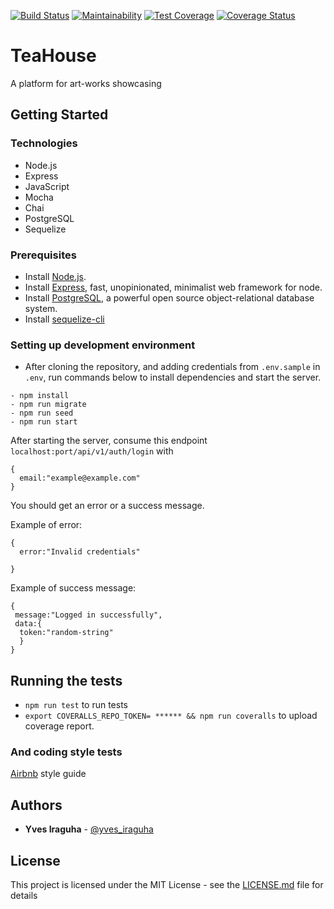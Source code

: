 [![Build Status](https://travis-ci.com/YvesIraguha/TeaHouse.svg?token=Xfh3syWppzv1c1gEMVkP&branch=develop)](https://travis-ci.com/YvesIraguha/TeaHouse) [![Maintainability](https://api.codeclimate.com/v1/badges/fe510100605cd565165f/maintainability)](https://codeclimate.com/github/YvesIraguha/TeaHouse/maintainability) [![Test Coverage](https://api.codeclimate.com/v1/badges/fe510100605cd565165f/test_coverage)](https://codeclimate.com/github/YvesIraguha/TeaHouse/test_coverage) [![Coverage Status](https://coveralls.io/repos/github/YvesIraguha/TeaHouse/badge.svg?branch=add-badges-170046511)](https://coveralls.io/github/YvesIraguha/TeaHouse?branch=add-badges-170046511)

# TeaHouse

A platform for art-works showcasing

## Getting Started

### Technologies

- Node.js
- Express
- JavaScript
- Mocha
- Chai
- PostgreSQL
- Sequelize

### Prerequisites

- Install [Node.js](https://nodejs.org/en/download/).
- Install [Express](https://www.npmjs.com/package/express), fast, unopinionated, minimalist web framework for node.
- Install [PostgreSQL](https://www.postgresql.org/), a powerful open source object-relational database system.
- Install [sequelize-cli](https://www.npmjs.com/package/sequelize-cli)

### Setting up development environment

- After cloning the repository, and adding credentials from `.env.sample` in `.env`, run commands below to install dependencies and start the server.

```
- npm install
- npm run migrate
- npm run seed
- npm run start
```

After starting the server, consume this endpoint `localhost:port/api/v1/auth/login` with

```
{
  email:"example@example.com"
}
```

You should get an error or a success message.

Example of error:

```
{
  error:"Invalid credentials"

}
```

Example of success message:

```
{
 message:"Logged in successfully",
 data:{
  token:"random-string"
  }
}
```

## Running the tests

- `npm run test` to run tests
- `export COVERALLS_REPO_TOKEN= ****** && npm run coveralls` to upload coverage report.

### And coding style tests

[Airbnb](https://github.com/airbnb/javascript) style guide

## Authors

- **Yves Iraguha** - [@yves_iraguha](https://twitter.com/yves_iraguha)

## License

This project is licensed under the MIT License - see the [LICENSE.md](LICENSE.md) file for details

